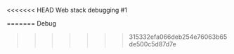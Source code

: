 <<<<<<< HEAD
Web stack debugging #1

=======
Debug
>>>>>>> 315332efa066deb254e76063b65de500c5d87d7e
